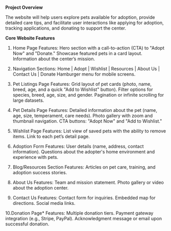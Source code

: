 **Project Overview**

The website will help users explore pets available for adoption, provide detailed care tips, and facilitate user interactions like applying for adoption, tracking applications, and donating to support the center.

**Core Website Features**
1. Home Page
Features:
Hero section with a call-to-action (CTA) to "Adopt Now" and "Donate."
Showcase featured pets in a card layout.
Information about the center’s mission.

2. Navigation
Sections:
Home | Adopt | Wishlist | Resources | About Us | Contact Us | Donate
Hamburger menu for mobile screens.

3. Pet Listings Page
Features:
Grid layout of pet cards (photo, name, breed, age, and a quick "Add to Wishlist" button).
Filter options for species, breed, age, size, and gender.
Pagination or infinite scrolling for large datasets.

4. Pet Details Page
Features:
Detailed information about the pet (name, age, size, temperament, care needs).
Photo gallery with zoom and thumbnail navigation.
CTA buttons: "Adopt Now" and "Add to Wishlist."

5. Wishlist Page
Features:
List view of saved pets with the ability to remove items.
Link to each pet’s detail page.
6. Adoption Form
Features:
User details (name, address, contact information).
Questions about the adopter's home environment and experience with pets.

7. Blog/Resources Section
Features:
Articles on pet care, training, and adoption success stories.


8. About Us
Features:
Team and mission statement.
Photo gallery or video about the adoption center.

9. Contact Us
Features:
Contact form for inquiries.
Embedded map for directions.
Social media links.

10.Donation Page*
Features:
Multiple donation tiers.
Payment gateway integration (e.g., Stripe, PayPal).
Acknowledgment message or email upon successful donation.
